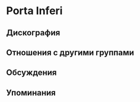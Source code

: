 # Porta Inferi



## Дискография


## Отношения с другими группами


## Обсуждения


## Упоминания

